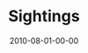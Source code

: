 ---
layout: message
category: message
series: "Kingdom Come"
title: "Sightings"
date: 2010-08-01-00-00
message_id: 631
audio: "http://s3.amazonaws.com/crossroads-media/message/audio/KingdomCome4.mp3"
audio-duration: "38:16"
description: "We hear from ten people in our community about how they are seeing the Kingdom in their life."
video: "http://s3.amazonaws.com/crossroads-media/message/video/KingdomCome03.mp4"
video-duration: "36:00"
video-image: "http://s3.amazonaws.com/crossroads-media/images/KingdomCome04_still.jpg"
explicit: false
---